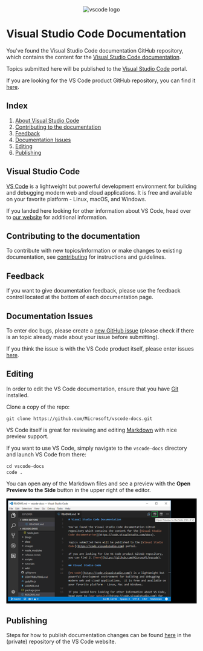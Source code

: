 <center>
<img alt="vscode logo" src="https://upload.wikimedia.org/wikipedia/commons/thumb/2/2d/Visual_Studio_Code_1.18_icon.svg/1200px-Visual_Studio_Code_1.18_icon.svg.png" width="100px">
</center>

# Visual Studio Code Documentation

You've found the Visual Studio Code documentation GitHub repository, which contains the content for the [Visual Studio Code documentation](https://code.visualstudio.com/docs).

Topics submitted here will be published to the [Visual Studio Code](https://code.visualstudio.com) portal.

If you are looking for the VS Code product GitHub repository, you can find it [here](https://github.com/Microsoft/vscode).

## Index
1. [About Visual Studio Code](#visual-studio-code)
2. [Contributing to the documentation](#contributing-to-the-documentation)
3. [Feedback](#feedback)
4. [Documentation Issues](#documentation-issues)
5. [Editing](#editing)
6. [Publishing](#publishing)

## Visual Studio Code

[VS Code](https://code.visualstudio.com/) is a lightweight but powerful development environment for building and debugging modern web and cloud applications. It is free and available on your favorite platform - Linux, macOS, and Windows.

If you landed here looking for other information about VS Code, head over to [our website](https://code.visualstudio.com) for additional information.

## Contributing to the documentation

To contribute with new topics/information or make changes to existing documentation, see [contributing](https://github.com/Microsoft/vscode-docs/blob/master/CONTRIBUTING.md#contributing) for instructions and guidelines.

## Feedback

If you want to give documentation feedback, please use the feedback control located at the bottom of each documentation page.

## Documentation Issues

To enter doc bugs, please create a [new GitHub issue](https://github.com/Microsoft/vscode-docs/issues) (please check if there is an topic already made about your issue before submitting).

If you think the issue is with the VS Code product itself, please enter issues [here](https://github.com/Microsoft/vscode/issues).

## Editing

In order to edit the VS Code documentation, ensure that you have [Git](https://git-scm.com/downloads) installed.

Clone a copy of the repo:

```
git clone https://github.com/Microsoft/vscode-docs.git
```

VS Code itself is great for reviewing and editing [Markdown](https://code.visualstudio.com/docs/languages/markdown) with nice preview support.

If you want to use VS Code, simply navigate to the `vscode-docs` directory and launch VS Code from there:

```
cd vscode-docs
code .
```

You can open any of the Markdown files and see a preview with the **Open Preview to the Side** button in the upper right of the editor.

![Markdown Preview Button](images/MDPreviewButton.png)

## Publishing

Steps for how to publish documentation changes can be found [here](https://github.com/Microsoft/vscode-website#publishing-a-documentation-change) in the (private) repository of the VS Code website.
